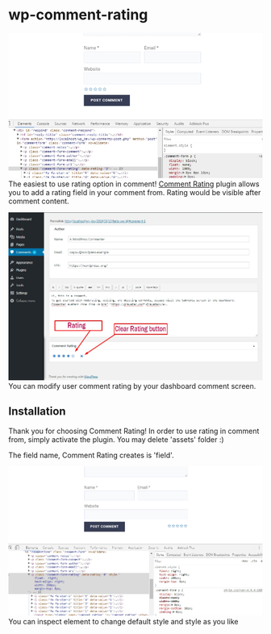 # wp-comment-rating
![Logo](assets/screenshot-1.jpg)
The easiest to use rating option in comment! [Comment Rating](http://www.rakibhossain.cf/comment-rating) plugin allows you to add a rating field in your comment from. Rating would be visible after comment content.

![Logo](assets/screenshot-4.jpg)You can modify user comment rating by your dashboard comment screen.  

## Installation

Thank you for choosing Comment Rating! In order to use rating in comment from, simply activate the plugin. You may delete 'assets' folder :)

The field name, Comment Rating creates is 'field'.


![Logo](assets/screenshot-2.jpg)
 You can inspect element to change default style and style as you like
